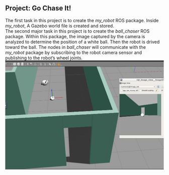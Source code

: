 ## Project: Go Chase It!
The first task in this project is to create the _my_robot_ ROS package. Inside _my_robot_, A Gazebo world file is created and stored.  
The second major task in this project is to create the _ball_chaser_ ROS package. Within this package, the image captured by the camera is analyzed to determine the position of a white ball. Then the robot is drived toward the ball. The nodes in _ball_chaser_ will communicate with the _my_robot_ package by subscribing to the robot camera sensor and publishing to the robot’s wheel joints.
![](Ball_Chaser.jpg)
